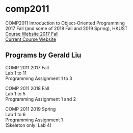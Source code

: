 # comp2011

COMP2011	Introduction to Object-Oriented Programming  
2017 Fall (and some of 2018 Fall and 2019 Spring), HKUST  
[Course Website 2017 Fall](https://course.cse.ust.hk/comp2011_2017F)  
[Current Course Website](https://course.cse.ust.hk/comp2011)

## Programs by Gerald Liu
COMP 2011 2017 Fall  
Lab 1 to 11  
Programming Assignment 1 to 3

COMP 2011 2018 Fall  
Lab 1 to 5  
Programming Assignment 1 and 2

COMP 2011 2019 Spring  
Lab 1 to 6  
Programming Assignment 1  
(Skeleton only: Lab 4)
